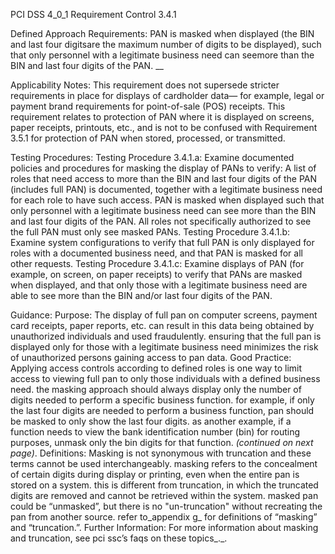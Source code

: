 PCI DSS 4_0_1 Requirement Control 3.4.1

Defined Approach Requirements:
PAN is masked when displayed (the BIN and last four digitsare the maximum number of digits to be displayed), such that only personnel with a legitimate business need can seemore than the BIN and last four digits of the PAN. __

Applicability Notes:
This requirement does not supersede stricter requirements in place for displays of cardholder data— for example, legal or payment brand requirements for point-of-sale (POS) receipts. This requirement relates to protection of PAN where it is displayed on screens, paper receipts, printouts, etc., and is not to be confused with Requirement 3.5.1 for protection of PAN when stored, processed, or transmitted.

Testing Procedures:
Testing Procedure 3.4.1.a: Examine documented policies and procedures for masking the display of PANs to verify: A list of roles that need access to more than the BIN and last four digits of the PAN (includes full PAN) is documented, together with a legitimate business need for each role to have such access. PAN is masked when displayed such that only personnel with a legitimate business need can see more than the BIN and last four digits of the PAN. All roles not specifically authorized to see the full PAN must only see masked PANs.
Testing Procedure 3.4.1.b: Examine system configurations to verify that full PAN is only displayed for roles with a documented business need, and that PAN is masked for all other requests.
Testing Procedure 3.4.1.c: Examine displays of PAN (for example, on screen, on paper receipts) to verify that PANs are masked when displayed, and that only those with a legitimate business need are able to see more than the BIN and/or last four digits of the PAN.

Guidance:
Purpose: The display of full pan on computer screens, payment card receipts, paper reports, etc. can result in this data being obtained by unauthorized individuals and used fraudulently. ensuring that the full pan is displayed only for those with a legitimate business need minimizes the risk of unauthorized persons gaining access to pan data. Good Practice: Applying access controls according to defined roles is one way to limit access to viewing full pan to only those individuals with a defined business need. the masking approach should always display only the number of digits needed to perform a specific business function. for example, if only the last four digits are needed to perform a business function, pan should be masked to only show the last four digits. as another example, if a function needs to view the bank identification number (bin) for routing purposes, unmask only the bin digits for that function. _(continued on next page)_. Definitions: Masking is not synonymous with truncation and these terms cannot be used interchangeably. masking refers to the concealment of certain digits during display or printing, even when the entire pan is stored on a system. this is different from truncation, in which the truncated digits are removed and cannot be retrieved within the system. masked pan could be “unmasked”, but there is no "un-truncation" without recreating the pan from another source. refer to_appendix g_ for definitions of “masking” and “truncation.”. Further Information: For more information about masking and truncation, see pci ssc’s faqs on these topics_._.